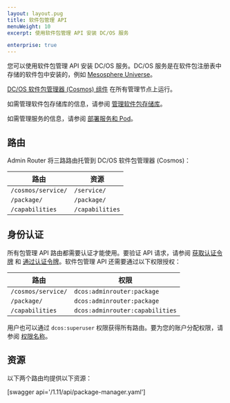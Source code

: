 ```yaml
---
layout: layout.pug
title: 软件包管理 API
menuWeight: 10
excerpt: 使用软件包管理 API 安装 DC/OS 服务

enterprise: true
---
```


您可以使用软件包管理 API 安装 DC/OS 服务。DC/OS 服务是在软件包注册表中存储的软件包中安装的，例如 [Mesosphere Universe](/mesosphere/dcos/cn/1.11/overview/concepts/#mesosphere-universe)。

[DC/OS 软件包管理器 (Cosmos) 组件](/mesosphere/dcos/cn/1.11/overview/architecture/components/#dcos-package-manager) 在所有管理节点上运行。

如需管理软件包存储库的信息，请参阅 [管理软件包存储库](/mesosphere/dcos/cn/1.11/administering-clusters/repo/)。

如需管理服务的信息，请参阅 [部署服务和 Pod](/mesosphere/dcos/cn/1.11/deploying-services/)。


## 路由
Admin Router 将三路路由托管到 DC/OS 软件包管理器 (Cosmos)：

| 路由 | 资源 |
|-------|----------|
| `/cosmos/service/` | `/service/` |
| `/package/` | `/package/` |
| `/capabilities` | `/capabilities` |


## 身份认证

所有包管理 API 路由都需要认证才能使用。要验证 API 请求，请参阅 [获取认证令牌](/mesosphere/dcos/cn/1.11/security/ent/iam-api/#obtaining-an-authentication-token) 和 [通过认证令牌](/mesosphere/dcos/cn/1.11/security/ent/iam-api/#passing-an-authentication-token)。软件包管理 API 还需要通过以下权限授权：

| 路由 | 权限 |
|-------|----------|
| `/cosmos/service/` | `dcos:adminrouter:package` |
| `/package/` | `dcos:adminrouter:package` |
| `/capabilities` | `dcos:adminrouter:capabilities` |

用户也可以通过 `dcos:superuser` 权限获得所有路由。要为您的账户分配权限，请参阅 [权限名称](/mesosphere/dcos/cn/1.11/security/ent/perms-reference/)。


## 资源

以下两个路由均提供以下资源：

[swagger api='/1.11/api/package-manager.yaml']
